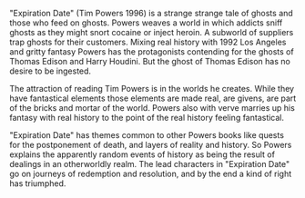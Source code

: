"Expiration Date" (Tim Powers 1996) is a strange strange tale of ghosts and
those who feed on ghosts.  Powers weaves a world in which addicts sniff ghosts
as they might snort cocaine or inject heroin.  A subworld of suppliers trap
ghosts for their customers.  Mixing real history with 1992 Los Angeles and gritty
fantasy Powers has the protagonists contending for the ghosts of Thomas Edison
and Harry Houdini.  But the ghost of Thomas Edison has no desire to be ingested.

The attraction of reading Tim Powers is in the worlds he creates.  While they
have fantastical elements those elements are made real, are givens, are part of
the bricks and mortar of the world.  Powers also with verve marries up his
fantasy with real history to the point of the real history feeling fantastical.

"Expiration Date" has themes common to other Powers books like quests for the
postponement of death, and layers of reality and history.  So Powers explains the
apparently random events of history as being the result of dealings in
an otherworldly realm.  The lead characters in "Expiration Date" go on journeys
of redemption and resolution, and by the end a kind of right has triumphed.
